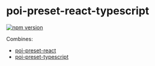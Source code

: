# poi-preset-react-typescript

[![npm version](https://img.shields.io/npm/v/@ngfk/poi-preset-react-typescript.svg)](https://www.npmjs.com/package/@ngfk/poi-preset-react-typescript)

Combines:

* [poi-preset-react](https://github.com/egoist/poi/tree/master/packages/poi-preset-react)
* [poi-preset-typescript](https://github.com/egoist/poi/tree/master/packages/poi-preset-typescript)
